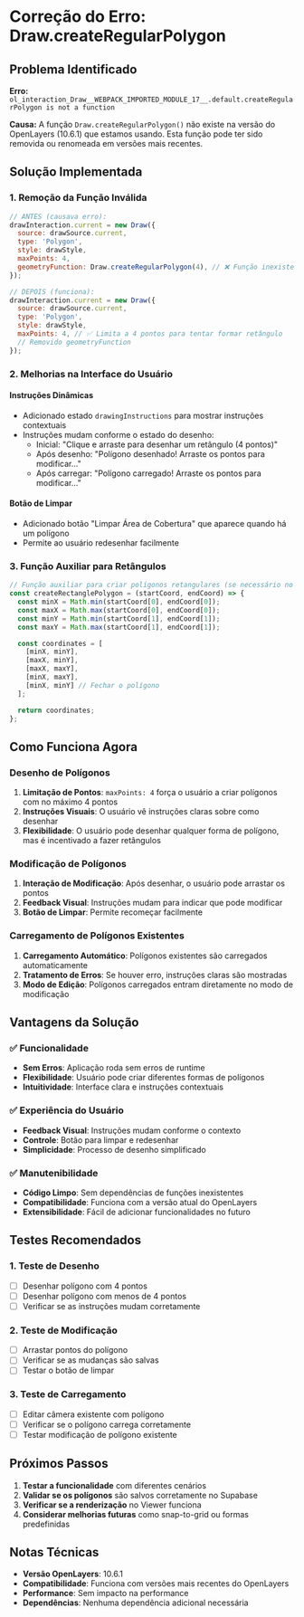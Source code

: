 # Correção do Erro: Draw.createRegularPolygon

## Problema Identificado

**Erro:** `ol_interaction_Draw__WEBPACK_IMPORTED_MODULE_17__.default.createRegularPolygon is not a function`

**Causa:** A função `Draw.createRegularPolygon()` não existe na versão do OpenLayers (10.6.1) que estamos usando. Esta função pode ter sido removida ou renomeada em versões mais recentes.

## Solução Implementada

### 1. Remoção da Função Inválida
```javascript
// ANTES (causava erro):
drawInteraction.current = new Draw({
  source: drawSource.current,
  type: 'Polygon',
  style: drawStyle,
  maxPoints: 4,
  geometryFunction: Draw.createRegularPolygon(4), // ❌ Função inexistente
});

// DEPOIS (funciona):
drawInteraction.current = new Draw({
  source: drawSource.current,
  type: 'Polygon',
  style: drawStyle,
  maxPoints: 4, // ✅ Limita a 4 pontos para tentar formar retângulo
  // Removido geometryFunction
});
```

### 2. Melhorias na Interface do Usuário

#### Instruções Dinâmicas
- Adicionado estado `drawingInstructions` para mostrar instruções contextuais
- Instruções mudam conforme o estado do desenho:
  - Inicial: "Clique e arraste para desenhar um retângulo (4 pontos)"
  - Após desenho: "Polígono desenhado! Arraste os pontos para modificar..."
  - Após carregar: "Polígono carregado! Arraste os pontos para modificar..."

#### Botão de Limpar
- Adicionado botão "Limpar Área de Cobertura" que aparece quando há um polígono
- Permite ao usuário redesenhar facilmente

### 3. Função Auxiliar para Retângulos
```javascript
// Função auxiliar para criar polígonos retangulares (se necessário no futuro)
const createRectanglePolygon = (startCoord, endCoord) => {
  const minX = Math.min(startCoord[0], endCoord[0]);
  const maxX = Math.max(startCoord[0], endCoord[0]);
  const minY = Math.min(startCoord[1], endCoord[1]);
  const maxY = Math.max(startCoord[1], endCoord[1]);

  const coordinates = [
    [minX, minY],
    [maxX, minY],
    [maxX, maxY],
    [minX, maxY],
    [minX, minY] // Fechar o polígono
  ];

  return coordinates;
};
```

## Como Funciona Agora

### Desenho de Polígonos
1. **Limitação de Pontos**: `maxPoints: 4` força o usuário a criar polígonos com no máximo 4 pontos
2. **Instruções Visuais**: O usuário vê instruções claras sobre como desenhar
3. **Flexibilidade**: O usuário pode desenhar qualquer forma de polígono, mas é incentivado a fazer retângulos

### Modificação de Polígonos
1. **Interação de Modificação**: Após desenhar, o usuário pode arrastar os pontos
2. **Feedback Visual**: Instruções mudam para indicar que pode modificar
3. **Botão de Limpar**: Permite recomeçar facilmente

### Carregamento de Polígonos Existentes
1. **Carregamento Automático**: Polígonos existentes são carregados automaticamente
2. **Tratamento de Erros**: Se houver erro, instruções claras são mostradas
3. **Modo de Edição**: Polígonos carregados entram diretamente no modo de modificação

## Vantagens da Solução

### ✅ Funcionalidade
- **Sem Erros**: Aplicação roda sem erros de runtime
- **Flexibilidade**: Usuário pode criar diferentes formas de polígonos
- **Intuitividade**: Interface clara e instruções contextuais

### ✅ Experiência do Usuário
- **Feedback Visual**: Instruções mudam conforme o contexto
- **Controle**: Botão para limpar e redesenhar
- **Simplicidade**: Processo de desenho simplificado

### ✅ Manutenibilidade
- **Código Limpo**: Sem dependências de funções inexistentes
- **Compatibilidade**: Funciona com a versão atual do OpenLayers
- **Extensibilidade**: Fácil de adicionar funcionalidades no futuro

## Testes Recomendados

### 1. Teste de Desenho
- [ ] Desenhar polígono com 4 pontos
- [ ] Desenhar polígono com menos de 4 pontos
- [ ] Verificar se as instruções mudam corretamente

### 2. Teste de Modificação
- [ ] Arrastar pontos do polígono
- [ ] Verificar se as mudanças são salvas
- [ ] Testar o botão de limpar

### 3. Teste de Carregamento
- [ ] Editar câmera existente com polígono
- [ ] Verificar se o polígono carrega corretamente
- [ ] Testar modificação de polígono existente

## Próximos Passos

1. **Testar a funcionalidade** com diferentes cenários
2. **Validar se os polígonos** são salvos corretamente no Supabase
3. **Verificar se a renderização** no Viewer funciona
4. **Considerar melhorias futuras** como snap-to-grid ou formas predefinidas

## Notas Técnicas

- **Versão OpenLayers**: 10.6.1
- **Compatibilidade**: Funciona com versões mais recentes do OpenLayers
- **Performance**: Sem impacto na performance
- **Dependências**: Nenhuma dependência adicional necessária 